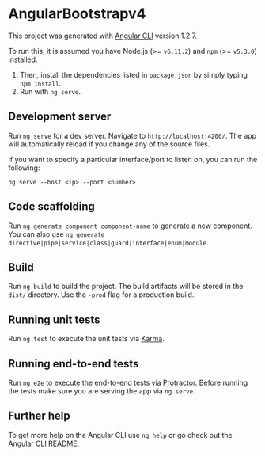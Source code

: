 # AngularBootstrapv4

This project was generated with [Angular CLI](https://github.com/angular/angular-cli) version 1.2.7.

To run this, it is assumed you have Node.js (>= `v6.11.2`) and `npm` (>= `v5.3.0`) installed.

1. Then, install the dependencies listed in `package.json` by simply typing `npm install`.
2. Run with `ng serve`.

## Development server

Run `ng serve` for a dev server. Navigate to `http://localhost:4200/`. The app will automatically reload if you change any of the source files.

If you want to specify a particular interface/port to listen on, you can run the following:
```
ng serve --host <ip> --port <number>
```

## Code scaffolding

Run `ng generate component component-name` to generate a new component. You can also use `ng generate directive|pipe|service|class|guard|interface|enum|module`.

## Build

Run `ng build` to build the project. The build artifacts will be stored in the `dist/` directory. Use the `-prod` flag for a production build.

## Running unit tests

Run `ng test` to execute the unit tests via [Karma](https://karma-runner.github.io).

## Running end-to-end tests

Run `ng e2e` to execute the end-to-end tests via [Protractor](http://www.protractortest.org/).
Before running the tests make sure you are serving the app via `ng serve`.

## Further help

To get more help on the Angular CLI use `ng help` or go check out the [Angular CLI README](https://github.com/angular/angular-cli/blob/master/README.md).
